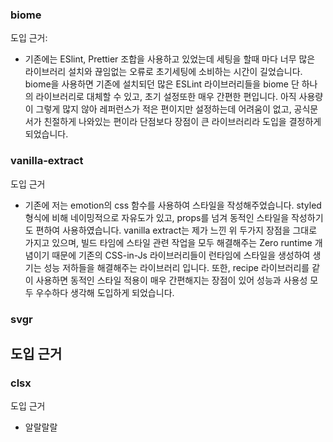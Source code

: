 ### biome
도입 근거: 
- 기존에는 ESlint, Prettier 조합을 사용하고 있었는데 세팅을 할때 마다 너무 많은 라이브러리 설치와 끊임없는 오류로 초기세팅에 소비하는 시간이 길었습니다.
  biome을 사용하면 기존에 설치되던 많은 ESLint 라이브러리들을 biome 단 하나의 라이브러리로 대체할 수 있고, 초기 설정또한 매우 간편한 편입니다.
  아직 사용량이 그렇게 많지 않아 레퍼런스가 적은 편이지만 설정하는데 어려움이 없고, 공식문서가 친절하게 나와있는 편이라 단점보다 장점이 큰 라이브러리라 도입을 결정하게 되었습니다.

### vanilla-extract
도입 근거
- 기존에 저는 emotion의 css 함수를 사용하여 스타일을 작성해주었습니다. styled 형식에 비해 네이밍적으로 자유도가 있고, props를 넘겨 동적인 스타일을 작성하기도 편하여 사용하였습니다.
  vanilla extract는 제가 느낀 위 두가지 장점을 그대로 가지고 있으며, 빌드 타임에 스타일 관련 작업을 모두 해결해주는 Zero runtime 개념이기 때문에 기존의 CSS-in-Js 라이브러리들이 런타임에 스타일을 생성하여 생기는 성능 저하들을 해결해주는 라이브러리 입니다. 또한, recipe 라이브러리를 같이 사용하면 동적인 스타일 적용이 매우 간편해지는 장점이 있어 성능과 사용성 모두 우수하다 생각해 도입하게 되었습니다.

### svgr
도입 근거
- 

### clsx
도입 근거
- 알랄랄랄